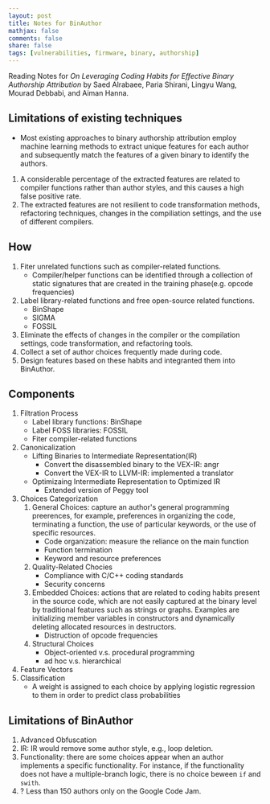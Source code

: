 ```yaml
---
layout: post
title: Notes for BinAuthor
mathjax: false
comments: false
share: false
tags: [vulnerabilities, firmware, binary, authorship]
---
```


Reading Notes for *On Leveraging Coding Habits for Effective Binary Authorship Attribution* by Saed Alrabaee, Paria Shirani, Lingyu Wang, Mourad Debbabi, and Aiman Hanna.

<!--more-->
## Limitations of existing techniques
* Most existing approaches to binary authorship attribution employ machine learning methods to extract unique features for each author and subsequently match the features of a given binary to identify the authors.
1. A considerable percentage of the extracted features are related to compiler functions rather than author styles, and this causes a high false positive rate.
2. The extracted features are not resilient to code transformation methods, refactoring techniques, changes in the compiliation settings, and the use of different compilers.
 
## How
1. Fiter unrelated functions such as compiler-related functions.
    * Compiler/helper functions can be identified through a collection of static signatures that are created in the training phase(e.g. opcode frequencies)
2. Label library-related functions and free open-source related functions.
    * BinShape
    * SIGMA
    * FOSSIL
3. Eliminate the effects of changes in the compiler or the compilation settings, code transformation, and refactoring tools.
4. Collect a set of author choices frequently made during code.
5. Design features based on these habits and integranted them into BinAuthor.

## Components
1. Filtration Process
    * Label library functions: BinShape
    * Label FOSS libraries: FOSSIL
    * Fiter compiler-related functions
2. Canonicalization
    * Lifting Binaries to Intermediate Representation(IR)
        * Convert the disassembled binary to the VEX-IR: angr
        * Convert the VEX-IR to LLVM-IR: implemented a translator
    * Optimizaing Intermediate Representation to Optimized IR
        * Extended version of Peggy tool
3.  Choices Categorization
    1. General Choices: capture an author's general programming preerences, for example, preferences in organizing the code, terminating a function, the use of particular keywords, or the use of specific resources.
        * Code organization: measure the reliance on the main function
        * Function termination
        * Keyword and resource preferences
    2. Quality-Related Chocies
        * Compliance with C/C++ coding standards
        * Security concerns
    3. Embedded Choices: actions that are related to coding habits present in the source code, which are not easily captured at the binary level by traditional features such as strings or graphs. Examples are initializing member variables in constructors and dynamically deleting allocated resources in destructors.
        * Distruction of opcode frequencies
    4. Structural Choices
        * Object-oriented v.s. procedural programming
        * ad hoc v.s. hierarchical
4. Feature Vectors
5. Classification
    * A weight is assigned to each choice by applying logistic regression to them in order to predict class probabilities

## Limitations of BinAuthor
1. Advanced Obfuscation
2. IR: IR would remove some author style, e.g., loop deletion.
3. Functionality: there are some choices appear when an author implements a specific functionality. For instance, if the functionality does not have a multiple-branch logic, there is no choice beween `if` and `swith`.
4. ? Less than 150 authors only on the Google Code Jam.